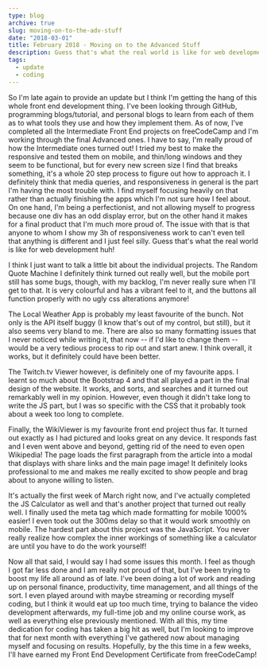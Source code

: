 ```yaml
---
type: blog
archive: true
slug: moving-on-to-the-adv-stuff
date: "2018-03-01"
title: February 2018 - Moving on to the Advanced Stuff
description: Guess that's what the real world is like for web development.
tags:
  - update
  - coding
---
```


So I'm late again to provide an update but I think I'm getting the hang of this whole front end development thing. I've been looking through GitHub, programming blogs/tutorial, and personal blogs to learn from each of them as to what tools they use and how they implement them. As of now, I've completed all the Intermediate Front End projects on freeCodeCamp and I'm working through the final Advanced ones. I have to say, I'm really proud of how the Intermediate ones turned out! I tried my best to make the responsive and tested them on mobile, and thin/long windows and they seem to be functional, but for every new screen size I find that breaks something, it's a whole 20 step process to figure out how to approach it. I definitely think that media queries, and responsiveness in general is the part I'm having the most trouble with. I find myself focusing heavily on that rather than actually finishing the apps which I'm not sure how I feel about. On one hand, I'm being a perfectionist, and not allowing myself to progress because one div has an odd display error, but on the other hand it makes for a final product that I'm much more proud of. The issue with that is that anyone to whom I show my 3h of responsiveness work to can't even tell that anything is different and I just feel silly. Guess that's what the real world is like for web development huh!

I think I just want to talk a little bit about the individual projects. The Random Quote Machine I definitely think turned out really well, but the mobile port still has some bugs, though, with my backlog, I'm never really sure when I'll get to that. It is very colourful and has a vibrant feel to it, and the buttons all function properly with no ugly css alterations anymore!

The Local Weather App is probably my least favourite of the bunch. Not only is the API itself buggy (I know that's out of my control, but still), but it also seems very bland to me. There are also so many formatting issues that I never noticed while writing it, that now -- if I'd like to change them -- would be a very tedious process to rip out and start anew. I think overall, it works, but it definitely could have been better.

The Twitch.tv Viewer however, is definitely one of my favourite apps. I learnt so much about the Bootstrap 4 and that all played a part in the final design of the website. It works, and sorts, and searches and it turned out remarkably well in my opinion. However, even though it didn't take long to write the JS part, but I was so specific with the CSS that it probably took about a week too long to complete.

Finally, the WikiViewer is my favourite front end project thus far. It turned out exactly as I had pictured and looks great on any device. It responds fast and I even went above and beyond, getting rid of the need to even open Wikipedia! The page loads the first paragraph from the article into a modal that displays with share links and the main page image! It definitely looks professional to me and makes me really excited to show people and brag about to anyone willing to listen.

It's actually the first week of March right now, and I've actually completed the JS Calculator as well and that's another project that turned out really well. I finally used the meta tag which made formatting for mobile 1000% easier! I even took out the 300ms delay so that it would work smoothly on mobile. The hardest part about this project was the JavaScript. You never really realize how complex the inner workings of something like a calculator are until you have to do the work yourself!

Now all that said, I would say I had some issues this month. I feel as though I got far less done and I am really not proud of that, but I've been trying to boost my life all around as of late. I've been doing a lot of work and reading up on personal finance, productivity, time management, and all things of the sort. I even played around with maybe streaming or recording myself coding, but I think it would eat up too much time, trying to balance the video development afterwards, my full-time job and my online course work, as well as everything else previously mentioned. With all this, my time dedication for coding has taken a big hit as well, but I'm looking to improve that for next month with everything I've gathered now about managing myself and focusing on results. Hopefully, by the this time in a few weeks, I'll have earned my Front End Development Certificate from freeCodeCamp!
